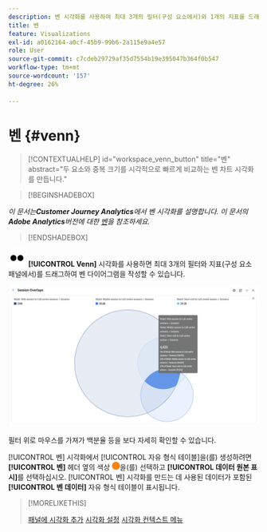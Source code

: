 ```yaml
---
description: 벤 시각화를 사용하여 최대 3개의 필터(구성 요소에서)와 1개의 지표를 드래그하여 벤 다이어그램을 작성할 수 있습니다.
title: 벤
feature: Visualizations
exl-id: a0162164-a0cf-45b9-99b6-2a115e9a4e57
role: User
source-git-commit: c7cdeb29729af35d7554b19e395047b364f0b547
workflow-type: tm+mt
source-wordcount: '157'
ht-degree: 26%

---
```


# 벤 {#venn}

<!-- markdownlint-disable MD034 -->

>[!CONTEXTUALHELP]
>id="workspace_venn_button"
>title="벤"
>abstract="두 요소와 중복 크기를 시각적으로 빠르게 비교하는 벤 차트 시각화를 만듭니다."

<!-- markdownlint-enable MD034 -->


>[!BEGINSHADEBOX]

*이 문서는&#x200B;**Customer Journey Analytics**에서 벤 시각화를 설명합니다. 이 문서의&#x200B;**Adobe Analytics**버전에 대한 [벤](https://experienceleague.adobe.com/en/docs/analytics/analyze/analysis-workspace/visualizations/venn)을 참조하세요.*

>[!ENDSHADEBOX]


![Type](/help/assets/icons/TwoDots.svg) **[!UICONTROL Venn]** 시각화를 사용하면 최대 3개의 필터와 지표(구성 요소 패널에서)를 드래그하여 벤 다이어그램을 작성할 수 있습니다.

![세 개의 필터를 포함하는 벤 시각화.](assets/venn.png)

필터 위로 마우스를 가져가 백분율 등을 보다 자세히 확인할 수 있습니다.

[!UICONTROL 벤] 시각화에서 [!UICONTROL 자유 형식 테이블]을(를) 생성하려면 **[!UICONTROL 벤]** 헤더 옆의 색상 ![StatusOrange](/help/assets/icons/StatusOrange.svg)을(를) 선택하고 **[!UICONTROL 데이터 원본 표시]**&#x200B;를 선택하십시오. [!UICONTROL 벤] 시각화를 만드는 데 사용된 데이터가 포함된 **[!UICONTROL 벤 데이터]** 자유 형식 테이블이 표시됩니다.

<!--
To normalize the Venn diagram (take the size out of it), go select ![Setting](/help/assets/icons/Setting.svg) and select **[!UICONTROL Normalization]**.

![Visualization Settings option for Visualization type: Venn diagram.](assets/normalization.png)

-->

>[!MORELIKETHIS]
>
>[패널에 시각화 추가](/help/analysis-workspace/visualizations/freeform-analysis-visualizations.md#add-visualizations-to-a-panel)
>[시각화 설정](/help/analysis-workspace/visualizations/freeform-analysis-visualizations.md#settings)
>[시각화 컨텍스트 메뉴](/help/analysis-workspace/visualizations/freeform-analysis-visualizations.md#context-menu)
>

